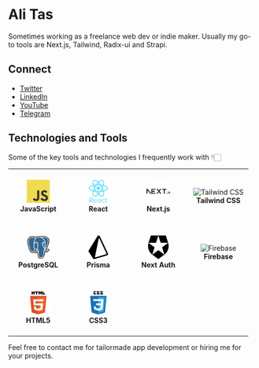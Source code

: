# Ali Tas
 
Sometimes working as a freelance web dev or indie maker. Usually my go-to tools are Next.js, Tailwind, Radix-ui and Strapi.

## Connect

- [Twitter](https://twitter.com/alitas_official)
- [LinkedIn](https://linkedin.com/in/alitasofficial)
- [YouTube](https://www.youtube.com/@AliTasOfficial)
- [Telegram](https://t.me/alitas_official)

## Technologies and Tools

Some of the key tools and technologies I frequently work with 👇🏻

<!-- Table with icons and tool names -->
<table>
  <tr>
    <td align="center" height="108" width="108">
      <img src="https://raw.githubusercontent.com/devicons/devicon/master/icons/javascript/javascript-original.svg" width="48" height="48" alt="JavaScript" />
      <br /><strong>JavaScript</strong>
    </td>
    <td align="center" height="108" width="108">
      <img src="https://raw.githubusercontent.com/devicons/devicon/master/icons/react/react-original-wordmark.svg" width="48" height="48" alt="React" />
      <br /><strong>React</strong>
    </td>
    <td align="center" height="108" width="108">
      <img src="https://raw.githubusercontent.com/devicons/devicon/master/icons/nextjs/nextjs-original-wordmark.svg" width="48" height="48" alt="Next.js" />
      <br /><strong>Next.js</strong>
    </td>
    <td align="center" height="108" width="108">
      <img src="https://www.vectorlogo.zone/logos/tailwindcss/tailwindcss-icon.svg" width="48" height="48" alt="Tailwind CSS" />
      <br /><strong>Tailwind CSS</strong>
    </td>
  </tr>
  <tr></tr>
  <tr>
    <td align="center" height="108" width="108">
      <img src="https://raw.githubusercontent.com/devicons/devicon/master/icons/postgresql/postgresql-original.svg" width="48" height="48" alt="PostgreSQL" />
      <br /><strong>PostgreSQL</strong>
    </td>
    <td align="center" height="108" width="108">
      <img src="https://raw.githubusercontent.com/alitasofficial/alitasofficial/main/assets/prisma.svg" width="48" height="48" alt="Prisma" />
      <br /><strong>Prisma</strong>
    </td>
    <td align="center" height="108" width="108">
      <img src="https://raw.githubusercontent.com/alitasofficial/alitasofficial/main/assets/next-auth.svg" width="48" height="48" alt="Next Auth" />
      <br /><strong>Next Auth</strong>
    </td>
    <td align="center" height="108" width="108">
      <img src="https://www.vectorlogo.zone/logos/firebase/firebase-icon.svg" width="48" height="48" alt="Firebase" />
      <br /><strong>Firebase</strong>
    </td>
  </tr>
  <tr></tr>
  <tr>
    <td align="center" height="108" width="108">
      <img src="https://raw.githubusercontent.com/devicons/devicon/master/icons/html5/html5-original-wordmark.svg" width="48" height="48" alt="HTML5" />
      <br /><strong>HTML5</strong>
    </td>
    <td align="center" height="108" width="108">
      <img src="https://raw.githubusercontent.com/devicons/devicon/master/icons/css3/css3-original-wordmark.svg" width="48" height="48" alt="CSS3" />
      <br /><strong>CSS3</strong>
    </td>
  </tr>
</table>

Feel free to contact me for tailormade app development or hiring me for your projects.

